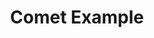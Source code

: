 ---
title: Comet Example
weight: 1
variants: +flyte -serverless -byoc -selfmanaged
layout: py_example
example_file: /external/unionai-examples/v1/flyte-integrations/flytekit-plugins/comet_ml_plugin/comet_ml_plugin/comet_ml_example.py
---